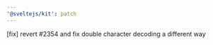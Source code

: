```yaml
---
'@sveltejs/kit': patch
---
```


[fix] revert #2354 and fix double character decoding a different way
